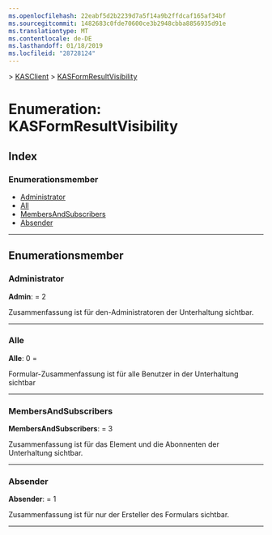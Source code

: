 ```yaml
---
ms.openlocfilehash: 22eabf5d2b2239d7a5f14a9b2ffdcaf165af34bf
ms.sourcegitcommit: 1482683c0fde70600ce3b2948cbba8856935d91e
ms.translationtype: MT
ms.contentlocale: de-DE
ms.lasthandoff: 01/18/2019
ms.locfileid: "28728124"
---
```

[](../README.md) > [KASClient](../modules/kasclient.md) > [KASFormResultVisibility](../enums/kasclient.kasformresultvisibility.md)

# <a name="enumeration-kasformresultvisibility"></a>Enumeration: KASFormResultVisibility

## <a name="index"></a>Index 

### <a name="enumeration-members"></a>Enumerationsmember

* [Administrator](kasclient.kasformresultvisibility.md#admin)
* [All](kasclient.kasformresultvisibility.md#all)
* [MembersAndSubscribers](kasclient.kasformresultvisibility.md#membersandsubscribers)
* [Absender](kasclient.kasformresultvisibility.md#sender)

---

## <a name="enumeration-members"></a>Enumerationsmember

<a id="admin"></a>

###  <a name="admin"></a>Administrator

**Admin**: = 2

Zusammenfassung ist für den-Administratoren der Unterhaltung sichtbar.

___

<a id="all"></a>

###  <a name="all"></a>Alle

**Alle**: 0 =

Formular-Zusammenfassung ist für alle Benutzer in der Unterhaltung sichtbar

___

<a id="membersandsubscribers"></a>

###  <a name="membersandsubscribers"></a>MembersAndSubscribers

**MembersAndSubscribers**: = 3

Zusammenfassung ist für das Element und die Abonnenten der Unterhaltung sichtbar.

___

<a id="sender"></a>

###  <a name="sender"></a>Absender

**Absender**: = 1

Zusammenfassung ist für nur der Ersteller des Formulars sichtbar.

___

